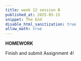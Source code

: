 ```yaml
---
title: week 12 session B
published_at: 2025-05-15
snippet: The End
disable_html_sanitization: true
allow_math: true
---
```


**HOMEWORK**

Finish and submit Assignment 4!